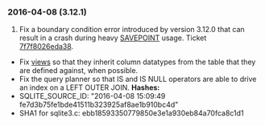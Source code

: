 ### 2016\-04\-08 (3\.12\.1\)

1. Fix a boundary condition error introduced by version 3\.12\.0
 that can result in a crash during heavy [SAVEPOINT](lang_savepoint.html) usage.
 Ticket [7f7f8026eda38](https://www.sqlite.org/src/info/7f7f8026eda38).
- Fix [views](lang_createview.html) so that they inherit column datatypes from the
 table that they are defined against, when possible.
- Fix the query planner so that IS and IS NULL operators are able
 to drive an index on a LEFT OUTER JOIN.
**Hashes:**
- SQLITE\_SOURCE\_ID: "2016\-04\-08 15:09:49 fe7d3b75fe1bde41511b323925af8ae1b910bc4d"
- SHA1 for sqlite3\.c: ebb18593350779850e3e1a930eb84a70fca8c1d1




